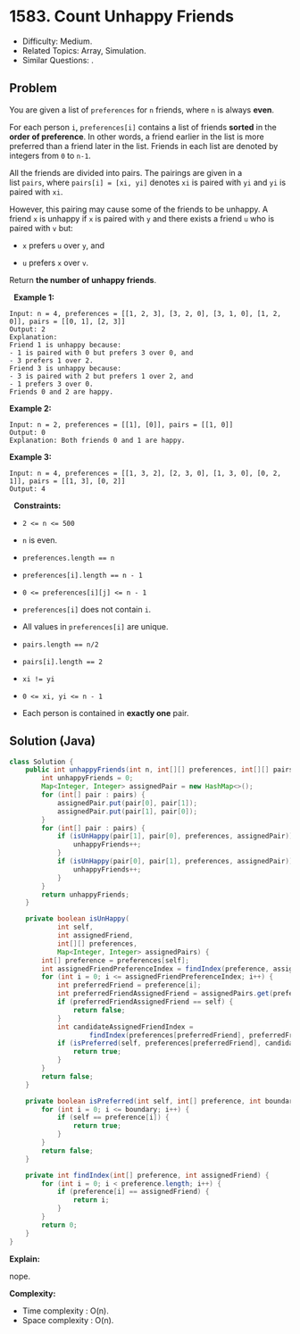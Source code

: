 # 1583. Count Unhappy Friends

- Difficulty: Medium.
- Related Topics: Array, Simulation.
- Similar Questions: .

## Problem

You are given a list of ```preferences``` for ```n``` friends, where ```n``` is always **even**.

For each person ```i```, ```preferences[i]``` contains a list of friends **sorted** in the **order of preference**. In other words, a friend earlier in the list is more preferred than a friend later in the list. Friends in each list are denoted by integers from ```0``` to ```n-1```.

All the friends are divided into pairs. The pairings are given in a list ```pairs```, where ```pairs[i] = [xi, yi]``` denotes ```xi``` is paired with ```yi``` and ```yi``` is paired with ```xi```.

However, this pairing may cause some of the friends to be unhappy. A friend ```x``` is unhappy if ```x``` is paired with ```y``` and there exists a friend ```u``` who is paired with ```v``` but:


	
- ```x``` prefers ```u``` over ```y```, and
	
- ```u``` prefers ```x``` over ```v```.


Return **the number of unhappy friends**.

 
**Example 1:**

```
Input: n = 4, preferences = [[1, 2, 3], [3, 2, 0], [3, 1, 0], [1, 2, 0]], pairs = [[0, 1], [2, 3]]
Output: 2
Explanation:
Friend 1 is unhappy because:
- 1 is paired with 0 but prefers 3 over 0, and
- 3 prefers 1 over 2.
Friend 3 is unhappy because:
- 3 is paired with 2 but prefers 1 over 2, and
- 1 prefers 3 over 0.
Friends 0 and 2 are happy.
```

**Example 2:**

```
Input: n = 2, preferences = [[1], [0]], pairs = [[1, 0]]
Output: 0
Explanation: Both friends 0 and 1 are happy.
```

**Example 3:**

```
Input: n = 4, preferences = [[1, 3, 2], [2, 3, 0], [1, 3, 0], [0, 2, 1]], pairs = [[1, 3], [0, 2]]
Output: 4
```

 
**Constraints:**


	
- ```2 <= n <= 500```
	
- ```n``` is even.
	
- ```preferences.length == n```
	
- ```preferences[i].length == n - 1```
	
- ```0 <= preferences[i][j] <= n - 1```
	
- ```preferences[i]``` does not contain ```i```.
	
- All values in ```preferences[i]``` are unique.
	
- ```pairs.length == n/2```
	
- ```pairs[i].length == 2```
	
- ```xi != yi```
	
- ```0 <= xi, yi <= n - 1```
	
- Each person is contained in **exactly one** pair.



## Solution (Java)

```java
class Solution {
    public int unhappyFriends(int n, int[][] preferences, int[][] pairs) {
        int unhappyFriends = 0;
        Map<Integer, Integer> assignedPair = new HashMap<>();
        for (int[] pair : pairs) {
            assignedPair.put(pair[0], pair[1]);
            assignedPair.put(pair[1], pair[0]);
        }
        for (int[] pair : pairs) {
            if (isUnHappy(pair[1], pair[0], preferences, assignedPair)) {
                unhappyFriends++;
            }
            if (isUnHappy(pair[0], pair[1], preferences, assignedPair)) {
                unhappyFriends++;
            }
        }
        return unhappyFriends;
    }

    private boolean isUnHappy(
            int self,
            int assignedFriend,
            int[][] preferences,
            Map<Integer, Integer> assignedPairs) {
        int[] preference = preferences[self];
        int assignedFriendPreferenceIndex = findIndex(preference, assignedFriend);
        for (int i = 0; i <= assignedFriendPreferenceIndex; i++) {
            int preferredFriend = preference[i];
            int preferredFriendAssignedFriend = assignedPairs.get(preferredFriend);
            if (preferredFriendAssignedFriend == self) {
                return false;
            }
            int candidateAssignedFriendIndex =
                    findIndex(preferences[preferredFriend], preferredFriendAssignedFriend);
            if (isPreferred(self, preferences[preferredFriend], candidateAssignedFriendIndex)) {
                return true;
            }
        }
        return false;
    }

    private boolean isPreferred(int self, int[] preference, int boundary) {
        for (int i = 0; i <= boundary; i++) {
            if (self == preference[i]) {
                return true;
            }
        }
        return false;
    }

    private int findIndex(int[] preference, int assignedFriend) {
        for (int i = 0; i < preference.length; i++) {
            if (preference[i] == assignedFriend) {
                return i;
            }
        }
        return 0;
    }
}
```

**Explain:**

nope.

**Complexity:**

* Time complexity : O(n).
* Space complexity : O(n).
